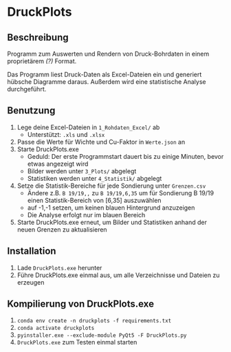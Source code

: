 # DruckPlots

## Beschreibung

Programm zum Auswerten und Rendern von Druck-Bohrdaten in einem proprietärem _(?)_ Format.

Das Programm liest Druck-Daten als Excel-Dateien ein und generiert hübsche Diagramme daraus.
Außerdem wird eine statistische Analyse durchgeführt.

## Benutzung

1. Lege deine Excel-Dateien in `1_Rohdaten_Excel/` ab
   * Unterstützt: `.xls` und `.xlsx`
2. Passe die Werte für Wichte und Cu-Faktor in `Werte.json` an
3. Starte DruckPlots.exe
    * Geduld: Der erste Programmstart dauert bis zu einige Minuten, bevor etwas angezeigt wird
    * Bilder werden unter `3_Plots/` abgelegt
    * Statistiken werden unter `4_Statistik/` abgelegt
4. Setze die Statistik-Bereiche für jede Sondierung unter `Grenzen.csv`
   * Ändere z.B. `B 19/19,,` zu `B 19/19,6,35` um für Sondierung B 19/19 einen Statistik-Bereich von [6,35] auszuwählen
   * auf -1,-1 setzen, um keinen blauen Hintergrund anzuzeigen 
   * Die Analyse erfolgt nur im blauen Bereich
6. Starte DruckPlots.exe erneut, um Bilder und Statistiken anhand der neuen Grenzen zu aktualisieren

## Installation

1. Lade `DruckPlots.exe` herunter
2. Führe DruckPlots.exe einmal aus, um alle Verzeichnisse und Dateien zu erzeugen

## Kompilierung von DruckPlots.exe

1. `conda env create -n druckplots -f requirements.txt`
2. `conda activate druckplots`
3. `pyinstaller.exe --exclude-module PyQt5 -F DruckPlots.py`
4. `DruckPlots.exe` zum Testen einmal starten
